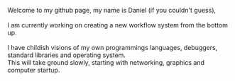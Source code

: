 Welcome to my github page, my name is Daniel (if you couldn't guess), <br>
<br>
I am currently working on creating a new workflow system from the bottom up. <br>
<br>
I have childish visions of my own programmings languages, debuggers, standard libraries and operating system. <br>
This will take ground slowly, starting with networking, graphics and computer startup. <br>
